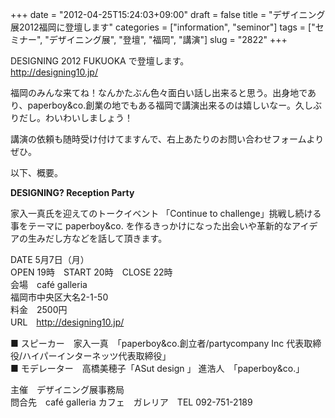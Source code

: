 +++
date = "2012-04-25T15:24:03+09:00"
draft = false
title = "デザイニング展2012福岡に登壇します"
categories = ["information", "seminor"]
tags = ["セミナー", "デザイニング展", "登壇", "福岡", "講演"]
slug = "2822"
+++

DESIGNING 2012 FUKUOKA で登壇します。<br />
<a href="http://designing10.jp/" target="_blank">http://designing10.jp/</a>

福岡のみんな来てね！なんかたぶん色々面白い話し出来ると思う。出身地であり、paperboy&co.創業の地でもある福岡で講演出来るのは嬉しいなー。久しぶりだし。わいわいしましょう！

講演の依頼も随時受け付けてますんで、右上あたりのお問い合わせフォームよりぜひ。

以下、概要。

<b>DESIGNING? Reception Party</b>

家入一真氏を迎えてのトークイベント
「Continue to challenge」挑戦し続ける事をテーマに
paperboy&co. を作るきっかけになった出会いや革新的なアイデアの生みだし方などを話して頂きます。

DATE 5月7日（月）<br />
OPEN 19時　START 20時　CLOSE 22時<br />
会場　café galleria <br />
福岡市中央区大名2-1-50<br />
料金　2500円<br />
URL　<a href="http://designing10.jp/" target="_blank">http://designing10.jp/</a>

■ スピーカー　家入一真　「paperboy&co.創立者/partycompany Inc 代表取締役/ハイパーインターネッツ代表取締役」<br />
■ モデレーター　高橋美穂子「ASut design 」 進浩人　「paperboy&co.」<br />

主催　デザイニング展事務局<br />
問合先　café galleria カフェ　ガレリア　TEL 092-751-2189
